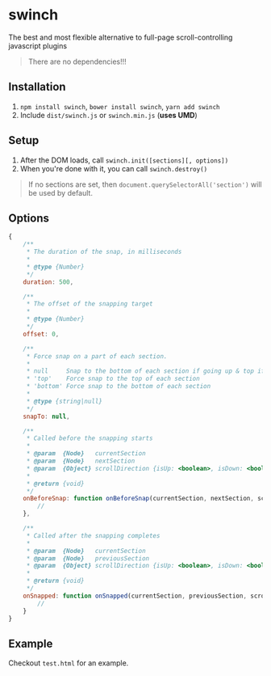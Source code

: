 # swinch
The best and most flexible alternative to full-page scroll-controlling javascript plugins

> There are no dependencies!!!

## Installation

1. `npm install swinch`, `bower install swinch`, `yarn add swinch`
2. Include `dist/swinch.js` or `swinch.min.js` (**uses UMD**)

## Setup

1. After the DOM loads, call `swinch.init([sections][, options])`
2. When you're done with it, you can call `swinch.destroy()`

> If no sections are set, then `document.querySelectorAll('section')` will be used by default.

## Options

```js
{
    /**
     * The duration of the snap, in milliseconds
     *
     * @type {Number}
     */
    duration: 500,

    /**
     * The offset of the snapping target
     *
     * @type {Number}
     */
    offset: 0,

    /**
     * Force snap on a part of each section.
     *
     * null     Snap to the bottom of each section if going up & top if going down.
     * 'top'    Force snap to the top of each section
     * 'bottom' Force snap to the bottom of each section
     * 
     * @type {string|null}
     */
    snapTo: null,

    /**
     * Called before the snapping starts
     *
     * @param  {Node}   currentSection
     * @param  {Node}   nextSection
     * @param  {Object} scrollDirection {isUp: <boolean>, isDown: <boolean>}
     *
     * @return {void}
     */
    onBeforeSnap: function onBeforeSnap(currentSection, nextSection, scrollDirection) {
        //
    },

    /**
     * Called after the snapping completes
     *
     * @param  {Node}   currentSection
     * @param  {Node}   previousSection
     * @param  {Object} scrollDirection {isUp: <boolean>, isDown: <boolean>}
     *
     * @return {void}
     */
    onSnapped: function onSnapped(currentSection, previousSection, scrollDirection) {
        //
    }
}
```

## Example

Checkout `test.html` for an example.
